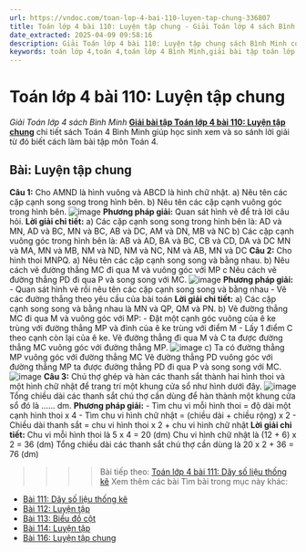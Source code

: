 ```yaml
---
url: https://vndoc.com/toan-lop-4-bai-110-luyen-tap-chung-336807
title: Toán lớp 4 bài 110: Luyện tập chung - Giải Toán lớp 4 sách Bình Minh - VnDoc.com
date_extracted: 2025-04-09 09:58:16
description: Giải Toán lớp 4 bài 110: Luyện tập chung sách Bình Minh có hướng dẫn giải chi tiết các câu hỏi trong SGK Toán lớp 4 Bình Minh.
keywords: toán lớp 4,toán 4,toán lớp 4 Bình Minh,giải bài tập toán lớp 4 Bình Minh,giải toán lớp 4 Bình Minh,toán lớp 4 sách Bình Minh,toán 4 Bình Minh,giải sách toán lớp 4 Bình Minh,Toán lớp 4 Bài 110 Luyện tập chung,giải toán 4 bài 110
---
```


# Toán lớp 4 bài 110: Luyện tập chung
 _Giải Toán lớp 4 sách Bình Minh_
[**Giải bài tập Toán lớp 4 bài 110: Luyện tập chung**](<https://vndoc.com/toan-lop-4-bai-110-luyen-tap-chung-336807>) chi tiết sách Toán 4 Bình Minh giúp học sinh xem và so sánh lời giải từ đó biết cách làm bài tập môn Toán 4.
## Bài: Luyện tập chung
**Câu 1:** Cho AMND là hình vuông và ABCD là hình chữ nhật.
a\) Nêu tên các cặp cạnh song song trong hình bên.
b\) Nêu tên các cặp cạnh vuông góc trong hình bên.
![image](https://i.vdoc.vn/data/image/2025/02/21/20-49.png)
**Phương pháp giải:**
Quan sát hình vẽ để trả lời câu hỏi.
**Lời giải chi tiết:**
a\) Các cặp cạnh song song trong hình bên là:
AD và MN, AD và BC, MN và BC, AB và DC, AM và DN, MB và NC
b\) Các cặp cạnh vuông góc trong hình bên là:
AB và AD, BA và BC, CB và CD, DA và DC
MN và MA, MN và MB, NM và ND, NM và NC, NM và AB, MN và DC
**Câu 2:** Cho hình thoi MNPQ.
a\) Nêu tên các cặp cạnh song song và bằng nhau.
b\) Nêu cách vẽ đường thẳng MC đi qua M và vuông góc với MP
c Nêu cách vẽ đường thẳng PD đi qua P và song song với MC.
![image](https://i.vdoc.vn/data/image/2025/02/21/20-50.png)
**Phương pháp giải:**
\- Quan sát hình vẽ rồi nêu tên các cặp cạnh song song và bằng nhau
\- Vẽ các đường thẳng theo yêu cầu của bài toán
**Lời giải chi tiết:**
a\) Các cặp cạnh song song và bằng nhau là MN và QP, QM và PN.
b\) Vẽ đường thẳng MC đi qua M và vuông góc với MP:
\- Đặt một cạnh góc vuông của ê ke trùng với đường thẳng MP và đỉnh của ê ke trùng với điểm M
\- Lấy 1 điểm C theo cạnh còn lại của ê ke. Vẽ đường thẳng đi qua M và C ta được đường thẳng MC vuông góc với đường thẳng MP.
![image](https://i.vdoc.vn/data/image/2025/02/21/20-51.png)
c\) Ta có đường thẳng MP vuông góc với đường thẳng MC
Vẽ đường thẳng PD vuông góc với đường thẳng MP ta được đường thẳng PD đi qua P và song song với MC.
![image](https://i.vdoc.vn/data/image/2025/02/21/20-52.png)
**Câu 3:** Chú thợ ghép và hàn các thanh sắt thành hai hình thoi và một hình chữ nhật để trang trí một khung cửa sổ như hình dưới đây.
![image](https://i.vdoc.vn/data/image/2025/02/21/20-53.png)
Tổng chiều dài các thanh sắt chú thợ cần dùng để hàn thành một khung cửa sổ đó là ...... dm.
**Phương pháp giải:**
\- Tìm chu vi mỗi hình thoi = độ dài một cạnh hình thoi x 4
\- Tìm chu vi hình chữ nhật = \(chiều dài + chiều rộng\) x 2
\- Chiều dài thanh sắt = chu vi hình thoi x 2 + chu vi hình chữ nhật
**Lời giải chi tiết:**
Chu vi mỗi hình thoi là 5 x 4 = 20 \(dm\)
Chu vi hình chữ nhật là \(12 + 6\) x 2 = 36 \(dm\)
Tổng chiều dài các thanh sắt chú thợ cần dùng là 20 x 2 + 36 = 76 \(dm\)
>>>> Bài tiếp theo: [Toán lớp 4 bài 111: Dãy số liệu thống kê](<https://vndoc.com/toan-lop-4-bai-111-day-so-lieu-thong-ke-336819>)
Xem thêm các bài Tìm bài trong mục này khác:
  * [Bài 111: Dãy số liệu thống kê](</toan-lop-4-bai-111-day-so-lieu-thong-ke-336819>)
  * [Bài 112: Luyện tập](</toan-lop-4-bai-112-luyen-tap-336820>)
  * [Bài 113: Biểu đồ cột](</toan-lop-4-bai-113-bieu-do-cot-336829>)
  * [Bài 114: Luyện tập](</toan-lop-4-bai-114-luyen-tap-336830>)
  * [Bài 116: Luyện tập chung](</toan-lop-4-bai-116-luyen-tap-chung-336841>)

